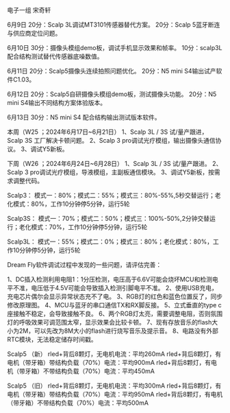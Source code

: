 电子一组 宋奇轩

6月9日
20分：Scalp 3L调试MT3101传感器替代方案。
20分：Scalp 5蓝牙断连与供应商定位问题。

6月10日
30分：摄像头模组demo板，调试手机显示效果和帧率。
10分：scalp3L配合结构测试替代传感器底噪数值。

6月11日
20分：Scalp5摄像头连续拍照问题优化。
20分：N5 mini S4输出试产软件C1.03。

6月12日
20分：Scalp5自研摄像头模组demo板，测试摄像头功能。
20分：N5 mini S4输出不同结构方案体验版本。

6月13日
30分：N5 mini S4 配合结构输出测试版本软件。



本周（W25 ；2024年6月17日~6月21日）
1、Scalp 3L / 3S 试/量产跟进，Scalp 3S 工厂解决卡顿问题。
2、Scalp 3 pro调试光疗模组，输出摄像头通信协议。
3、调试Y5新板。

下周（W26 ；2024年6月24日~6月28日）
1、Scalp 3L / 3S 试/量产跟进。
2、Scalp 3 pro调试光疗模组，导液模组，主副板通信模块。
3、调试Y5新板，按需求调整代码。



Scalp3：
模式一：80%；模式二：55%；模式三：80%-55%,5秒交替运行；老化模式：80%，工作10分钟停5分钟，运行5轮

Scalp3S：
模式一：70%；模式二：50%；模式三：100%-50%,2分钟交替运行；老化模式：70%，工作10分钟停5分钟，运行5轮

Scalp3L：
模式一：55%；模式二：0%；模式三：80%；老化模式：80%，工作10分钟停5分钟，运行5轮


Dream Fly软件调试过程中发现的一些问题，请评估完善：

1、DC插入检测利用电阻1：1分压检测，电压高于6.6V可能会烧坏MCU和检测电平不准，电压低于4.5V可能会导致插入检测引脚电平不准。
2、使用USB充电，充电芯片偶尔会显示异常状态充不了电。
3、RGB灯的红色和蓝色位置反了，同步修改原理图。
4、MCU与蓝牙的串口通信TX和RX脚反接。
5、立式垂直的type c座接触不稳定，会导致接触不良。
6、两个RGB灯太亮，需要调整电阻，否则氛围灯的呼吸效果可调范围太窄，显示效果会比较卡顿。
7、现有存放音乐的flash大小为2M，可以先改为8M大小的flash进行烧写音乐及提示音。
8、电路没有外部RTC模块，无法稳定储存时间戳。


Scalp5 （新）
rled+背后8颗灯，无电机电流：平均260mA
rled+背后8颗灯，有电机（带牙箱）带结构负载（70%）电流：平均900mA
rled+背后8颗灯，有电机（带牙箱）不带结构负载（70%）电流：平均450mA

Scalp5 （旧）
rled+背后8颗灯，无电机电流：平均300mA
rled+背后8颗灯，有电机（带牙箱）带结构负载（70%）电流：平均950mA
rled+背后8颗灯，有电机（带牙箱）不带结构负载（70%）电流：平均500mA

